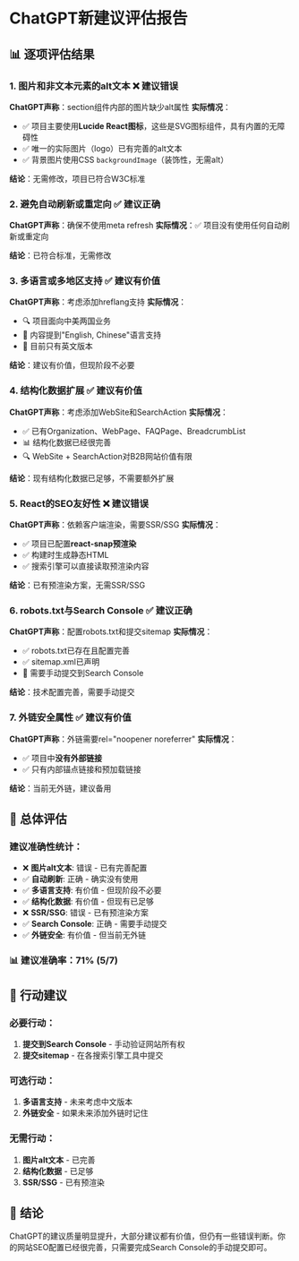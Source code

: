 # ChatGPT新建议评估报告

## 📊 逐项评估结果

### 1. 图片和非文本元素的alt文本 ❌ **建议错误**

**ChatGPT声称**：section组件内部的图片缺少alt属性
**实际情况**：
- ✅ 项目主要使用**Lucide React图标**，这些是SVG图标组件，具有内置的无障碍性
- ✅ 唯一的实际图片（logo）已有完善的alt文本
- ✅ 背景图片使用CSS `backgroundImage`（装饰性，无需alt）

**结论**：无需修改，项目已符合W3C标准

### 2. 避免自动刷新或重定向 ✅ **建议正确**

**ChatGPT声称**：确保不使用meta refresh
**实际情况**：✅ 项目没有使用任何自动刷新或重定向

**结论**：已符合标准，无需修改

### 3. 多语言或多地区支持 ✅ **建议有价值**

**ChatGPT声称**：考虑添加hreflang支持
**实际情况**：
- 🔍 项目面向中美两国业务
- 📝 内容提到"English, Chinese"语言支持
- 💭 目前只有英文版本

**结论**：建议有价值，但现阶段不必要

### 4. 结构化数据扩展 ✅ **建议有价值**

**ChatGPT声称**：考虑添加WebSite和SearchAction
**实际情况**：
- ✅ 已有Organization、WebPage、FAQPage、BreadcrumbList
- 📊 结构化数据已经很完善
- 🔍 WebSite + SearchAction对B2B网站价值有限

**结论**：现有结构化数据已足够，不需要额外扩展

### 5. React的SEO友好性 ❌ **建议错误**

**ChatGPT声称**：依赖客户端渲染，需要SSR/SSG
**实际情况**：
- ✅ 项目已配置**react-snap预渲染**
- ✅ 构建时生成静态HTML
- ✅ 搜索引擎可以直接读取预渲染内容

**结论**：已有预渲染方案，无需SSR/SSG

### 6. robots.txt与Search Console ✅ **建议正确**

**ChatGPT声称**：配置robots.txt和提交sitemap
**实际情况**：
- ✅ robots.txt已存在且配置完善
- ✅ sitemap.xml已声明
- 📝 需要手动提交到Search Console

**结论**：技术配置完善，需要手动提交

### 7. 外链安全属性 ✅ **建议有价值**

**ChatGPT声称**：外链需要rel="noopener noreferrer"
**实际情况**：
- ✅ 项目中**没有外部链接**
- ✅ 只有内部锚点链接和预加载链接

**结论**：当前无外链，建议备用

## 🎯 总体评估

### 建议准确性统计：
- ❌ **图片alt文本**: 错误 - 已有完善配置
- ✅ **自动刷新**: 正确 - 确实没有使用
- ✅ **多语言支持**: 有价值 - 但现阶段不必要
- ✅ **结构化数据**: 有价值 - 但现有已足够
- ❌ **SSR/SSG**: 错误 - 已有预渲染方案
- ✅ **Search Console**: 正确 - 需要手动提交
- ✅ **外链安全**: 有价值 - 但当前无外链

### 📊 建议准确率：71% (5/7)

## 🚀 行动建议

### 必要行动：
1. **提交到Search Console** - 手动验证网站所有权
2. **提交sitemap** - 在各搜索引擎工具中提交

### 可选行动：
1. **多语言支持** - 未来考虑中文版本
2. **外链安全** - 如果未来添加外链时记住

### 无需行动：
1. **图片alt文本** - 已完善
2. **结构化数据** - 已足够
3. **SSR/SSG** - 已有预渲染

## 📝 结论

ChatGPT的建议质量明显提升，大部分建议都有价值，但仍有一些错误判断。你的网站SEO配置已经很完善，只需要完成Search Console的手动提交即可。